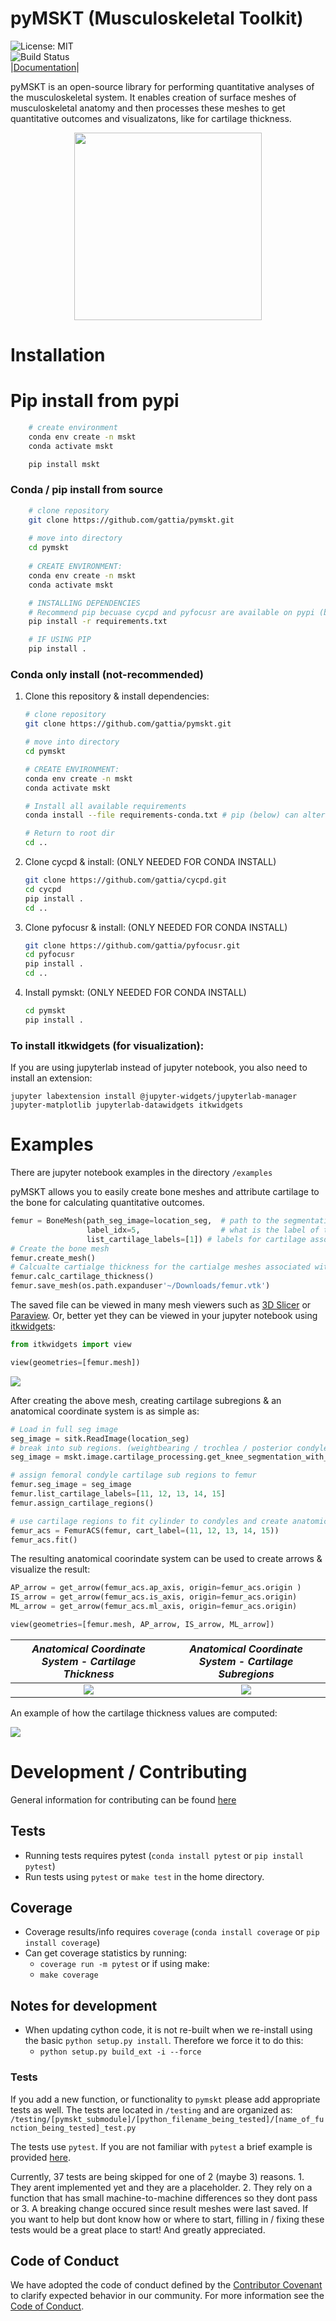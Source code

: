 # pyMSKT (Musculoskeletal Toolkit)
![License: MIT](https://img.shields.io/badge/License-MIT-blue.svg)<br>
![Build Status](https://github.com/gattia/pymskt/actions/workflows/build-test.yml/badge.svg?branch=master)<br>
|[Documentation](https://anthonygattiphd.com/pymskt/)|

pyMSKT is an open-source library for performing quantitative analyses of the musculoskeletal system. It enables creation of surface meshes of musculoskeletal anatomy and then processes these meshes to get quantitative outcomes and visualizatons, like for cartilage thickness.  

<p align="center">
<img src="./images/whole_knee_1.png" width="300">
</p>

# Installation

# Pip install from pypi
```bash
    # create environment
    conda env create -n mskt
    conda activate mskt

    pip install mskt
```

### Conda / pip install from source
```bash
    # clone repository
    git clone https://github.com/gattia/pymskt.git
    
    # move into directory
    cd pymskt
    
    # CREATE ENVIRONMENT:
    conda env create -n mskt
    conda activate mskt

    # INSTALLING DEPENDENCIES
    # Recommend pip becuase cycpd and pyfocusr are available on pypi (but not conda)
    pip install -r requirements.txt

    # IF USING PIP
    pip install .
```

### Conda only install (not-recommended)

1. Clone this repository & install dependencies: <br>
    ```bash
    # clone repository
    git clone https://github.com/gattia/pymskt.git
    
    # move into directory
    cd pymskt
    
    # CREATE ENVIRONMENT:
    conda env create -n mskt
    conda activate mskt

    # Install all available requirements
    conda install --file requirements-conda.txt # pip (below) can alternatively be used to install dependencies in conda env
    
    # Return to root dir
    cd ..
    
    ```

2. Clone cycpd & install: (ONLY NEEDED FOR CONDA INSTALL)<br>
    ```bash
    git clone https://github.com/gattia/cycpd.git
    cd cycpd
    pip install .
    cd ..
    ```
3. Clone pyfocusr & install: (ONLY NEEDED FOR CONDA INSTALL)<br>
    ```bash
    git clone https://github.com/gattia/pyfocusr.git
    cd pyfocusr
    pip install .
    cd ..
    ```
4. Install pymskt: (ONLY NEEDED FOR CONDA INSTALL)<br>
    ```bash
    cd pymskt
    pip install .
    ```


### To install itkwidgets (for visualization): 
If you are using jupyterlab instead of jupyter notebook, you also need to install an extension: 
```
jupyter labextension install @jupyter-widgets/jupyterlab-manager jupyter-matplotlib jupyterlab-datawidgets itkwidgets
```

# Examples
There are jupyter notebook examples in the directory `/examples`

pyMSKT allows you to easily create bone meshes and attribute cartilage to the bone for calculating quantitative outcomes. 

```python
femur = BoneMesh(path_seg_image=location_seg,  # path to the segmentation image being used.
                 label_idx=5,                  # what is the label of this bone.
                 list_cartilage_labels=[1]) # labels for cartilage associted with bone.   
# Create the bone mesh
femur.create_mesh()
# Calcualte cartialge thickness for the cartialge meshes associated with the bone
femur.calc_cartilage_thickness()
femur.save_mesh(os.path.expanduser'~/Downloads/femur.vtk')
```
The saved file can be viewed in many mesh viewers such as [3D Slicer](https://www.slicer.org/) or [Paraview](https://www.paraview.org/). Or, better yet they can be viewed in your jupyter notebook using [itkwidgets](https://pypi.org/project/itkwidgets/): 
```python
from itkwidgets import view

view(geometries=[femur.mesh])
```

![](/images/femur_itkwidgets.png)

After creating the above mesh, creating cartilage subregions & an anatomical coordinate
system is as simple as: 

```python
# Load in full seg image
seg_image = sitk.ReadImage(location_seg)
# break into sub regions. (weightbearing / trochlea / posterior condyles)
seg_image = mskt.image.cartilage_processing.get_knee_segmentation_with_femur_subregions(seg_image)

# assign femoral condyle cartilage sub regions to femur 
femur.seg_image = seg_image
femur.list_cartilage_labels=[11, 12, 13, 14, 15]
femur.assign_cartilage_regions()

# use cartilage regions to fit cylinder to condyles and create anatomic coordinate system 
femur_acs = FemurACS(femur, cart_label=(11, 12, 13, 14, 15))
femur_acs.fit()
```

The resulting anatomical coorindate system can be used to create arrows & visualize the result: 

```python
AP_arrow = get_arrow(femur_acs.ap_axis, origin=femur_acs.origin )
IS_arrow = get_arrow(femur_acs.is_axis, origin=femur_acs.origin)
ML_arrow = get_arrow(femur_acs.ml_axis, origin=femur_acs.origin)

view(geometries=[femur.mesh, AP_arrow, IS_arrow, ML_arrow])
```
|*Anatomical Coordinate System - Cartilage Thickness* | *Anatomical Coordinate System - Cartilage Subregions* |
|:---:       |:---:        |
|![](/images/femur_acs.png)   | ![](/images/femur_subregions.png) |


An example of how the cartilage thickness values are computed:

![](/images/cartilage_thickness_analysis.png)


# Development / Contributing
General information for contributing can be found [here](https://github.com/gattia/pymskt/blob/main/CONTRIBUTING.md)

## Tests
- Running tests requires pytest (`conda install pytest` or `pip install pytest`)
- Run tests using `pytest` or `make test` in the home directory. 

## Coverage
- Coverage results/info requires `coverage` (`conda install coverage` or `pip install coverage`)
- Can get coverage statistics by running: 
    - `coverage run -m pytest`
    or if using make: 
    - `make coverage`

## Notes for development
- When updating cython code, it is not re-built when we re-install using the basic `python setup.py install`. Therefore we force it to do this: 
    - `python setup.py build_ext -i --force`          

### Tests
If you add a new function, or functionality to `pymskt` please add appropriate tests as well. 
The tests are located in `/testing` and are organized as: 
`/testing/[pymskt_submodule]/[python_filename_being_tested]/[name_of_function_being_tested]_test.py`

The tests use `pytest`. If you are not familiar with `pytest` a brief example is provided [here](https://docs.pytest.org/en/6.2.x/getting-started.html). 

Currently, 37 tests are being skipped for one of 2 (maybe 3) reasons. 1. They arent implemented yet and they are a placeholder. 2. They rely on a function that has small machine-to-machine differences so they dont pass or 3. A breaking change occured since result meshes were last saved. If you want to help but dont know how or where to start, filling in / fixing these tests would be a great place to start! And greatly appreciated.

## Code of Conduct
We have adopted the code of conduct defined by the [Contributor Covenant](https://www.contributor-covenant.org) to clarify expected behavior in our community. For more information see the [Code of Conduct](https://github.com/gattia/pymskt/blob/main/CODE_OF_CONDUCT.md).